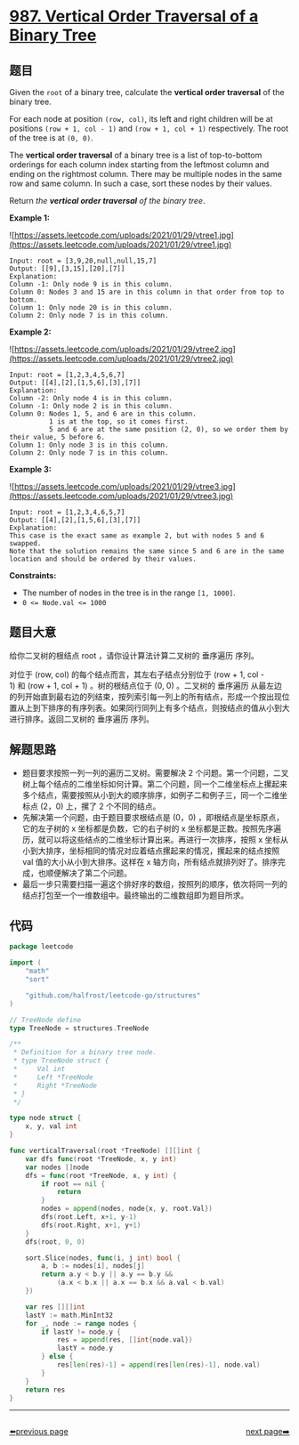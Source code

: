 # [987. Vertical Order Traversal of a Binary Tree](https://leetcode.com/problems/vertical-order-traversal-of-a-binary-tree/)


## 题目

Given the `root` of a binary tree, calculate the **vertical order traversal** of the binary tree.

For each node at position `(row, col)`, its left and right children will be at positions `(row + 1, col - 1)` and `(row + 1, col + 1)` respectively. The root of the tree is at `(0, 0)`.

The **vertical order traversal** of a binary tree is a list of top-to-bottom orderings for each column index starting from the leftmost column and ending on the rightmost column. There may be multiple nodes in the same row and same column. In such a case, sort these nodes by their values.

Return *the **vertical order traversal** of the binary tree*.

**Example 1:**

![https://assets.leetcode.com/uploads/2021/01/29/vtree1.jpg](https://assets.leetcode.com/uploads/2021/01/29/vtree1.jpg)

```
Input: root = [3,9,20,null,null,15,7]
Output: [[9],[3,15],[20],[7]]
Explanation:
Column -1: Only node 9 is in this column.
Column 0: Nodes 3 and 15 are in this column in that order from top to bottom.
Column 1: Only node 20 is in this column.
Column 2: Only node 7 is in this column.
```

**Example 2:**

![https://assets.leetcode.com/uploads/2021/01/29/vtree2.jpg](https://assets.leetcode.com/uploads/2021/01/29/vtree2.jpg)

```
Input: root = [1,2,3,4,5,6,7]
Output: [[4],[2],[1,5,6],[3],[7]]
Explanation:
Column -2: Only node 4 is in this column.
Column -1: Only node 2 is in this column.
Column 0: Nodes 1, 5, and 6 are in this column.
          1 is at the top, so it comes first.
          5 and 6 are at the same position (2, 0), so we order them by their value, 5 before 6.
Column 1: Only node 3 is in this column.
Column 2: Only node 7 is in this column.

```

**Example 3:**

![https://assets.leetcode.com/uploads/2021/01/29/vtree3.jpg](https://assets.leetcode.com/uploads/2021/01/29/vtree3.jpg)

```
Input: root = [1,2,3,4,6,5,7]
Output: [[4],[2],[1,5,6],[3],[7]]
Explanation:
This case is the exact same as example 2, but with nodes 5 and 6 swapped.
Note that the solution remains the same since 5 and 6 are in the same location and should be ordered by their values.

```

**Constraints:**

- The number of nodes in the tree is in the range `[1, 1000]`.
- `0 <= Node.val <= 1000`

## 题目大意

给你二叉树的根结点 root ，请你设计算法计算二叉树的 垂序遍历 序列。

对位于 (row, col) 的每个结点而言，其左右子结点分别位于 (row + 1, col - 1) 和 (row + 1, col + 1) 。树的根结点位于 (0, 0) 。二叉树的 垂序遍历 从最左边的列开始直到最右边的列结束，按列索引每一列上的所有结点，形成一个按出现位置从上到下排序的有序列表。如果同行同列上有多个结点，则按结点的值从小到大进行排序。返回二叉树的 垂序遍历 序列。

## 解题思路

- 题目要求按照一列一列的遍历二叉树。需要解决 2 个问题。第一个问题，二叉树上每个结点的二维坐标如何计算。第二个问题，同一个二维坐标点上摞起来多个结点，需要按照从小到大的顺序排序，如例子二和例子三，同一个二维坐标点 (2，0) 上，摞了 2 个不同的结点。
- 先解决第一个问题，由于题目要求根结点是 (0，0) ，即根结点是坐标原点，它的左子树的 x 坐标都是负数，它的右子树的 x 坐标都是正数。按照先序遍历，就可以将这些结点的二维坐标计算出来。再进行一次排序，按照 x 坐标从小到大排序，坐标相同的情况对应着结点摞起来的情况，摞起来的结点按照 val 值的大小从小到大排序。这样在 x 轴方向，所有结点就排列好了。排序完成，也顺便解决了第二个问题。
- 最后一步只需要扫描一遍这个排好序的数组，按照列的顺序，依次将同一列的结点打包至一个一维数组中。最终输出的二维数组即为题目所求。

## 代码

```go
package leetcode

import (
	"math"
	"sort"

	"github.com/halfrost/leetcode-go/structures"
)

// TreeNode define
type TreeNode = structures.TreeNode

/**
 * Definition for a binary tree node.
 * type TreeNode struct {
 *     Val int
 *     Left *TreeNode
 *     Right *TreeNode
 * }
 */

type node struct {
	x, y, val int
}

func verticalTraversal(root *TreeNode) [][]int {
	var dfs func(root *TreeNode, x, y int)
	var nodes []node
	dfs = func(root *TreeNode, x, y int) {
		if root == nil {
			return
		}
		nodes = append(nodes, node{x, y, root.Val})
		dfs(root.Left, x+1, y-1)
		dfs(root.Right, x+1, y+1)
	}
	dfs(root, 0, 0)

	sort.Slice(nodes, func(i, j int) bool {
		a, b := nodes[i], nodes[j]
		return a.y < b.y || a.y == b.y &&
			(a.x < b.x || a.x == b.x && a.val < b.val)
	})

	var res [][]int
	lastY := math.MinInt32
	for _, node := range nodes {
		if lastY != node.y {
			res = append(res, []int{node.val})
			lastY = node.y
		} else {
			res[len(res)-1] = append(res[len(res)-1], node.val)
		}
	}
	return res
}

```



----------------------------------------------
<div style="display: flex;justify-content: space-between;align-items: center;">
<p><a href="https://books.halfrost.com/leetcode/ChapterFour/0900~0999/0986.Interval-List-Intersections/">⬅️previous page</a></p>
<p><a href="https://books.halfrost.com/leetcode/ChapterFour/0900~0999/0989.Add-to-Array-Form-of-Integer/">next page➡️</a></p>
</div>

